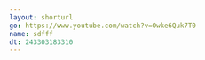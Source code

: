 ```yaml
---
layout: shorturl
go: https://www.youtube.com/watch?v=Owke6Quk7T0
name: sdfff
dt: 243303183310
---
```

